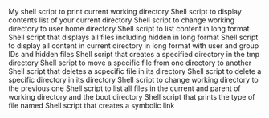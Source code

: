 My shell script to print current working directory
Shell script to display contents list of your current directory
Shell script to change working directory to user home directory
Shell script to list content in long format
Shell script that displays all files including hidden in long format
Shell script to display all content in current directory in long format with user and group IDs and hidden files
Shell script that creates a specified directory in the tmp directory
Shell script to move a specific file from one directory to another
Shell script that deletes a scpecific file in its directory
Shell script to delete a specific directory in its directory
Shell script to change working directory to the previous one
Shell script to list all files in the current and parent of working directory and the boot directory
Shell script that prints the type of file named
Shell script that creates a symbolic link
